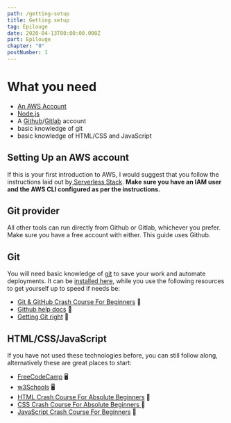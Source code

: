 ```yaml
---
path: /getting-setup
title: Getting setup
tag: Epilouge
date: 2020-04-13T00:00:00.000Z
part: Epilouge
chapter: "0"
postNumber: 1
---
```


# What you need

- [An AWS Account](https://portal.aws.amazon.com/billing/signup?nc2=h_ct&src=default&redirect_url=https%3A%2F%2Faws.amazon.com%2Fregistration-confirmation#/start)
- [Node.js](https://nodejs.org/)
- A [Github](https://github.com/)/[Gitlab](http://gitlab.com/) account
- basic knowledge of git
- basic knowledge of HTML/CSS and JavaScript

## Setting Up an AWS account

If this is your first introduction to AWS, I would suggest that you follow the instructions laid out by[ Serverless Stack](https://serverless-stack.com/chapters/create-an-aws-account.html). **Make sure you have an IAM user and the AWS CLI configured as per the instructions.**

## Git provider

All other tools can run directly from Github or Gitlab, whichever you prefer. Make sure you have a free account with either. This guide uses Github.

## Git

You will need basic knowledge of [git](https://git-scm.com/) to save your work and automate deployments. It can be [installed here](https://git-scm.com/), while you use the following resources to get yourself up to speed if needs be:

- [Git & GitHub Crash Course For Beginners](https://www.youtube.com/watch?v=SWYqp7iY_Tc) 🎥
- [Github help docs](https://help.github.com/en) 📗
- [Getting Git right](https://www.atlassian.com/git) 📗

## HTML/CSS/JavaScript

If you have not used these technologies before, you can still follow along, alternatively these are great places to start:

- [FreeCodeCamp](https://www.freecodecamp.org/) 🖥️
- [w3Schools](https://www.w3schools.com/) 🖥️
- [HTML Crash Course For Absolute Beginners](https://www.youtube.com/watch?v=UB1O30fR-EE) 🎥
- [CSS Crash Course For Absolute Beginners ](https://www.youtube.com/watch?v=yfoY53QXEnI&t=2891s) 🎥
- [JavaScript Crash Course For Beginners](https://www.youtube.com/watch?v=hdI2bqOjy3c) 🎥
